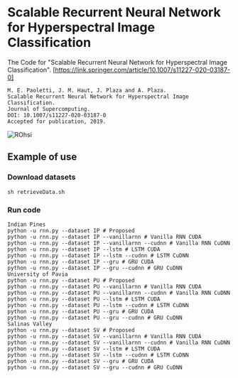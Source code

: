 # Scalable Recurrent Neural Network for Hyperspectral Image Classification
The Code for "Scalable Recurrent Neural Network for Hyperspectral Image Classification". [https://link.springer.com/article/10.1007/s11227-020-03187-0]
```
M. E. Paoletti, J. M. Haut, J. Plaza and A. Plaza.
Scalable Recurrent Neural Network for Hyperspectral Image Classification.
Journal of Supercomputing.
DOI: 10.1007/s11227-020-03187-0
Accepted for publication, 2019.
```

![ROhsi](https://github.com/mhaut/scalable_RNN_HSI/blob/master/images/RNN_for_HSI.png)



## Example of use
### Download datasets

```
sh retrieveData.sh
```

### Run code

```
Indian Pines
python -u rnn.py --dataset IP # Proposed
python -u rnn.py --dataset IP --vanillarnn # Vanilla RNN CUDA
python -u rnn.py --dataset IP --vanillarnn --cudnn # Vanilla RNN CuDNN
python -u rnn.py --dataset IP --lstm # LSTM CUDA
python -u rnn.py --dataset IP --lstm --cudnn # LSTM CuDNN
python -u rnn.py --dataset IP --gru # GRU CUDA
python -u rnn.py --dataset IP --gru --cudnn # GRU CuDNN
University of Pavia
python -u rnn.py --dataset PU # Proposed
python -u rnn.py --dataset PU --vanillarnn # Vanilla RNN CUDA
python -u rnn.py --dataset PU --vanillarnn --cudnn # Vanilla RNN CuDNN
python -u rnn.py --dataset PU --lstm # LSTM CUDA
python -u rnn.py --dataset PU --lstm --cudnn # LSTM CuDNN
python -u rnn.py --dataset PU --gru # GRU CUDA
python -u rnn.py --dataset PU --gru --cudnn # GRU CuDNN
Salinas Valley
python -u rnn.py --dataset SV # Proposed
python -u rnn.py --dataset SV --vanillarnn # Vanilla RNN CUDA
python -u rnn.py --dataset SV --vanillarnn --cudnn # Vanilla RNN CuDNN
python -u rnn.py --dataset SV --lstm # LSTM CUDA
python -u rnn.py --dataset SV --lstm --cudnn # LSTM CuDNN
python -u rnn.py --dataset SV --gru # GRU CUDA
python -u rnn.py --dataset SV --gru --cudnn # GRU CuDNN
```

